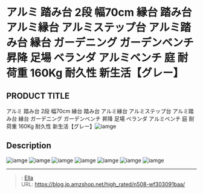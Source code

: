 # アルミ 踏み台 2段 幅70cm 縁台 踏み台 アルミ縁台 アルミステップ台 アルミ踏み台 縁台 ガーデニング ガーデンベンチ 昇降 足場 ベランダ アルミベンチ 庭 耐荷重 160Kg 耐久性 新生活【グレー】


## PRODUCT TITLE 

アルミ 踏み台 2段 幅70cm 縁台 踏み台 アルミ縁台 アルミステップ台 アルミ踏み台 縁台 ガーデニング ガーデンベンチ 昇降 足場 ベランダ アルミベンチ 庭 耐荷重 160Kg 耐久性 新生活【グレー】![iamge](https://b2bfiles1.gigab2b.cn/image/wkseller/304/20230327_9b50fe9961f268b317ec631965037873.png)

## Description











![iamge](https://b2bfiles1.gigab2b.cn/image/wkseller/304/20230327_933dd3efcedeb511df589a4c2cad7a5f.png)
![iamge](https://b2bfiles1.gigab2b.cn/image/wkseller/304/20230327_a596053412809a84a35ad747337672d4.jpg)
![iamge](https://b2bfiles1.gigab2b.cn/image/wkseller/304/20230327_c310519842ea5177fa7e2a8cce7f1fbf.jpg)
![iamge](https://b2bfiles1.gigab2b.cn/image/wkseller/304/20230327_736f8762b234e89efe955cf711df7af6.jpg)
![iamge](https://b2bfiles1.gigab2b.cn/image/wkseller/304/20230327_004839ac5ef2a464c56706c6a4be720a.jpg)
![iamge](https://b2bfiles1.gigab2b.cn/image/wkseller/304/20230413_6cbbc6124ed2ad6e5a6e002f1166d1ab.jpg)
![iamge](nan)


---

> : [Ella](https://blog.jp.amzshop.net/)  
> URL: https://blog.jp.amzshop.net/high_rated/n508-wf303091baa/  

